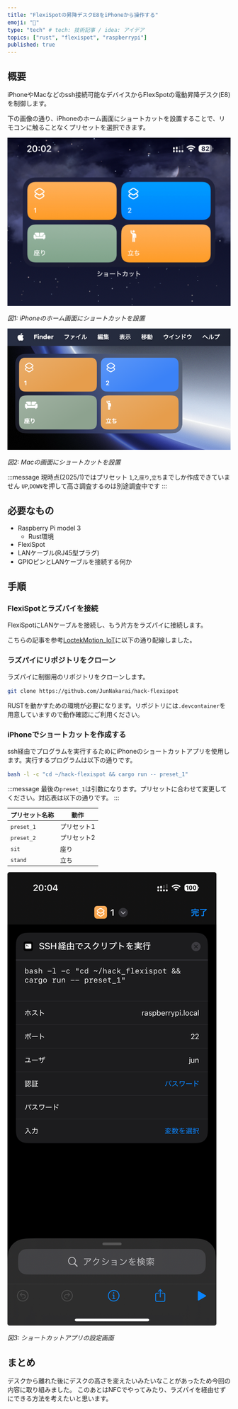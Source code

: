 ```yaml
---
title: "FlexiSpotの昇降デスクE8をiPhoneから操作する"
emoji: "📱"
type: "tech" # tech: 技術記事 / idea: アイデア
topics: ["rust", "flexispot", "raspberrypi"]
published: true
---
```


## 概要

iPhoneやMacなどのssh接続可能なデバイスからFlexSpotの電動昇降デスク(E8)を制御します。

下の画像の通り、iPhoneのホーム画面にショートカットを設置することで、リモコンに触ることなくプリセットを選択できます。

![](/images/f19c6c669bab63/iPhone.png)

*図1: iPhoneのホーム画面にショートカットを設置*

![](/images/f19c6c669bab63/mac.png)

*図2: Macの画面にショートカットを設置*

:::message
現時点(2025/1)ではプリセット `1`,`2`,`座り`,`立ち`までしか作成できていません
`UP`,`DOWN`を押して高さ調査するのは別途調査中です
:::

## 必要なもの

- Raspberry Pi model 3
  - Rust環境
- FlexiSpot
- LANケーブル(RJ45型プラグ)
- GPIOピンとLANケーブルを接続する何か

## 手順

### FlexiSpotとラズパイを接続

FlexiSpotにLANケーブルを接続し、もう片方をラズパイに接続します。

こちらの記事を参考[LoctekMotion_IoT](https://github.com/iMicknl/LoctekMotion_IoT/tree/main/archive/raspberry-pi)に以下の通り配線しました。

### ラズパイにリポジトリをクローン

ラズパイに制御用のリポジトリをクローンします。

```bash
git clone https://github.com/JunNakarai/hack-flexispot
```

RUSTを動かすための環境が必要になります。リポジトリには`.devcontainer`を用意していますので動作確認にご利用ください。

### iPhoneでショートカットを作成する

ssh経由でプログラムを実行するためにiPhoneのショートカットアプリを使用します。実行するプログラムは以下の通りです。

```bash
bash -l -c "cd ~/hack-flexispot && cargo run -- preset_1"
```

:::message
最後の`preset_1`は引数になります。プリセットに合わせて変更してください。対応表は以下の通りです。
:::

| プリセット名称 |    動作     |
| -------------- | ----------- |
| `preset_1`     | プリセット1 |
| `preset_2`     | プリセット2 |
| `sit`          | 座り        |
| `stand`        | 立ち        |

![](/images/f19c6c669bab63/1.jpeg)

*図3: ショートカットアプリの設定画面*

## まとめ

デスクから離れた後にデスクの高さを変えたいみたいなことがあったため今回の内容に取り組みました。
このあとはNFCでやってみたり、ラズパイを経由せずにできる方法を考えたいと思います。
